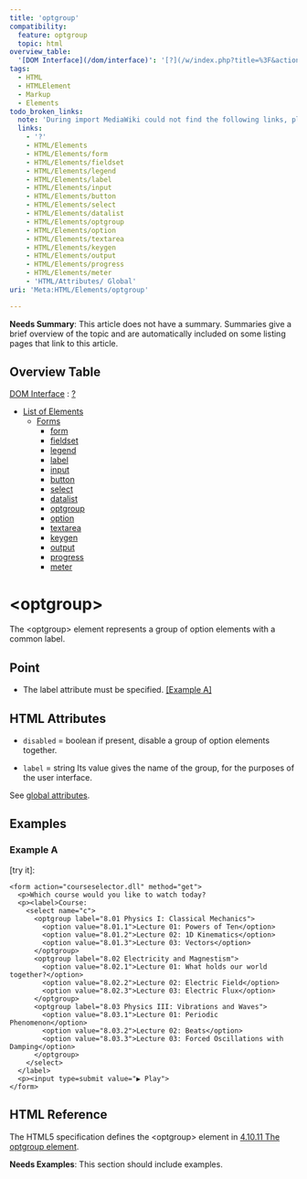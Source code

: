 ```yaml
---
title: 'optgroup'
compatibility:
  feature: optgroup
  topic: html
overview_table:
  '[DOM Interface](/dom/interface)': '[?](/w/index.php?title=%3F&action=edit&redlink=1)'
tags:
  - HTML
  - HTMLElement
  - Markup
  - Elements
todo_broken_links:
  note: 'During import MediaWiki could not find the following links, please fix and adjust this list.'
  links:
    - '?'
    - HTML/Elements
    - HTML/Elements/form
    - HTML/Elements/fieldset
    - HTML/Elements/legend
    - HTML/Elements/label
    - HTML/Elements/input
    - HTML/Elements/button
    - HTML/Elements/select
    - HTML/Elements/datalist
    - HTML/Elements/optgroup
    - HTML/Elements/option
    - HTML/Elements/textarea
    - HTML/Elements/keygen
    - HTML/Elements/output
    - HTML/Elements/progress
    - HTML/Elements/meter
    - 'HTML/Attributes/ Global'
uri: 'Meta:HTML/Elements/optgroup'

---
```

**Needs Summary**: This article does not have a summary. Summaries give a brief overview of the topic and are automatically included on some listing pages that link to this article.

## Overview Table

[DOM Interface](/dom/interface)
:   [?](/w/index.php?title=%3F&action=edit&redlink=1)

-   [List of Elements](/w/index.php?title=HTML/Elements&action=edit&redlink=1)
    -   [Forms](/w/index.php?title=HTML/Elements&action=edit&redlink=1)
        -   [form](/w/index.php?title=HTML/Elements/form&action=edit&redlink=1)
        -   [fieldset](/w/index.php?title=HTML/Elements/fieldset&action=edit&redlink=1)
        -   [legend](/w/index.php?title=HTML/Elements/legend&action=edit&redlink=1)
        -   [label](/w/index.php?title=HTML/Elements/label&action=edit&redlink=1)
        -   [input](/w/index.php?title=HTML/Elements/input&action=edit&redlink=1)
        -   [button](/w/index.php?title=HTML/Elements/button&action=edit&redlink=1)
        -   [select](/w/index.php?title=HTML/Elements/select&action=edit&redlink=1)
        -   [datalist](/w/index.php?title=HTML/Elements/datalist&action=edit&redlink=1)
        -   [optgroup](/w/index.php?title=HTML/Elements/optgroup&action=edit&redlink=1)
        -   [option](/w/index.php?title=HTML/Elements/option&action=edit&redlink=1)
        -   [textarea](/w/index.php?title=HTML/Elements/textarea&action=edit&redlink=1)
        -   [keygen](/w/index.php?title=HTML/Elements/keygen&action=edit&redlink=1)
        -   [output](/w/index.php?title=HTML/Elements/output&action=edit&redlink=1)
        -   [progress](/w/index.php?title=HTML/Elements/progress&action=edit&redlink=1)
        -   [meter](/w/index.php?title=HTML/Elements/meter&action=edit&redlink=1)

# \<optgroup\>

The \<optgroup\> element represents a group of option elements with a common label.

## Point

-   The label attribute must be specified. [[Example A]](#Example_A)

## HTML Attributes

-   `disabled` = boolean
    if present, disable a group of option elements together.

-   `label` = string
    Its value gives the name of the group, for the purposes of the user interface.

 See [global attributes](/w/index.php?title=HTML/Attributes/_Global&action=edit&redlink=1).

## Examples

### Example A

[try it]:

    <form action="courseselector.dll" method="get">
      <p>Which course would you like to watch today?
      <p><label>Course:
        <select name="c">
          <optgroup label="8.01 Physics I: Classical Mechanics">
            <option value="8.01.1">Lecture 01: Powers of Ten</option>
            <option value="8.01.2">Lecture 02: 1D Kinematics</option>
            <option value="8.01.3">Lecture 03: Vectors</option>
          </optgroup>
          <optgroup label="8.02 Electricity and Magnestism">
            <option value="8.02.1">Lecture 01: What holds our world together?</option>
            <option value="8.02.2">Lecture 02: Electric Field</option>
            <option value="8.02.3">Lecture 03: Electric Flux</option>
          </optgroup>
          <optgroup label="8.03 Physics III: Vibrations and Waves">
            <option value="8.03.1">Lecture 01: Periodic Phenomenon</option>
            <option value="8.03.2">Lecture 02: Beats</option>
            <option value="8.03.3">Lecture 03: Forced Oscillations with Damping</option>
          </optgroup>
        </select>
      </label>
      <p><input type=submit value="▶ Play">
    </form>

## HTML Reference

The HTML5 specification defines the \<optgroup\> element in [4.10.11 The optgroup element](http://www.w3.org/TR/html5/the-button-element.html#the-optgroup-element).

**Needs Examples**: This section should include examples.

